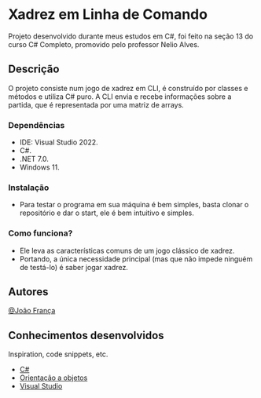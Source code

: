 # Xadrez em Linha de Comando

Projeto desenvolvido durante meus estudos em C#, foi feito na seção 13 do curso C# Completo, promovido pelo professor Nelio Alves.

## Descrição

O projeto consiste num jogo de xadrez em CLI, é construído por classes e métodos e utiliza C# puro.
A CLI envia e recebe informações sobre a partida, que é representada por uma matriz de arrays.

### Dependências

* IDE: Visual Studio 2022.
* C#.
* .NET 7.0.
* Windows 11.

### Instalação

* Para testar o programa em sua máquina é bem simples, basta clonar o repositório e dar o start, ele é bem intuitivo e simples.

### Como funciona?

* Ele leva as características comuns de um jogo clássico de xadrez.
* Portando, a única necessidade principal (mas que não impede ninguém de testá-lo) é saber jogar xadrez.

## Autores

[@João França](https://www.linkedin.com/in/dev-joao-franca/)

## Conhecimentos desenvolvidos

Inspiration, code snippets, etc.
* [C#](https://learn.microsoft.com/pt-br/dotnet/csharp/)
* [Orientação a objetos](https://learn.microsoft.com/pt-br/dotnet/csharp/fundamentals/tutorials/oop)
* [Visual Studio](https://visualstudio.microsoft.com/pt-br/vs/getting-started/)

